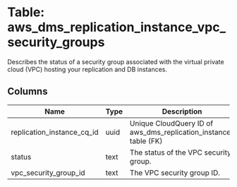 
# Table: aws_dms_replication_instance_vpc_security_groups
Describes the status of a security group associated with the virtual private cloud (VPC) hosting your replication and DB instances.
## Columns
| Name        | Type           | Description  |
| ------------- | ------------- | -----  |
|replication_instance_cq_id|uuid|Unique CloudQuery ID of aws_dms_replication_instances table (FK)|
|status|text|The status of the VPC security group.|
|vpc_security_group_id|text|The VPC security group ID.|
